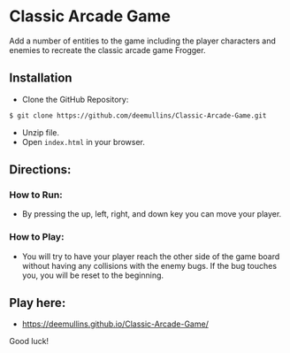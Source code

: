 # Classic Arcade Game
Add a number of entities to the game including the player characters and enemies to recreate the classic arcade game Frogger.

## Installation
- Clone the GitHub Repository:

```html
$ git clone https://github.com/deemullins/Classic-Arcade-Game.git
```
- Unzip file.
- Open `index.html` in your browser.

## Directions:


### How to Run:

- By pressing the up, left, right, and down key you can move your player.

### How to Play:

- You will try to have your player reach the other side of the game board without having any collisions with the enemy bugs. If the bug touches you, you will be reset to the beginning. 

## Play here: 
- https://deemullins.github.io/Classic-Arcade-Game/

Good luck!
